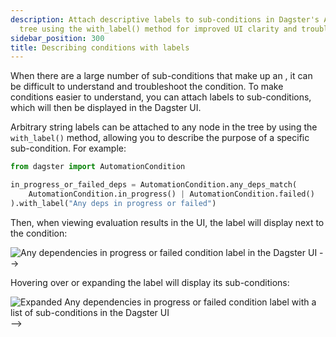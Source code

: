 ```yaml
---
description: Attach descriptive labels to sub-conditions in Dagster's AutomationCondition
  tree using the with_label() method for improved UI clarity and troubleshooting.
sidebar_position: 300
title: Describing conditions with labels
---
```

When there are a large number of sub-conditions that make up an <PyObject section="assets" module="dagster" object="AutomationCondition" />, it can be difficult to understand and troubleshoot the condition. To make conditions easier to understand, you can attach labels to sub-conditions, which will then be displayed in the Dagster UI.

Arbitrary string labels can be attached to any node in the <PyObject section="assets" module="dagster" object="AutomationCondition" /> tree by using the `with_label()` method, allowing you to describe the purpose of a specific sub-condition. For example:

```python
from dagster import AutomationCondition

in_progress_or_failed_deps = AutomationCondition.any_deps_match(
    AutomationCondition.in_progress() | AutomationCondition.failed()
).with_label("Any deps in progress or failed")
```

Then, when viewing evaluation results in the UI, the label will display next to the condition:

![Any dependencies in progress or failed condition label in the Dagster UI](/images/guides/automate/declarative-automation/condition-label.png) -->

Hovering over or expanding the label will display its sub-conditions:

![Expanded Any dependencies in progress or failed condition label with a list of sub-conditions in the Dagster UI](/images/guides/automate/declarative-automation/condition-label-expanded.png) -->
